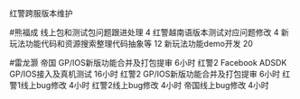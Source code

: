 红警跨服版本维护



#熊福成 
线上包和测试包问题跟进处理                                     4
红警越南语版本测试对应问题修改                              4
新玩法功能代码和资源搜索整理代码抽象等               12
新玩法功能demo开发                                                 20

#雷龙灏 
帝国  GP/IOS新版功能合并及打包提审   6小时
红警2 Facebook ADSDK GP/IOS接入及真机测试   16小时
红警2 GP/IOS新版功能合并及打包提审   6小时
红警1线上bug修改   4小时
红警2线上bug修改   4小时
帝国线上bug修改     4小时